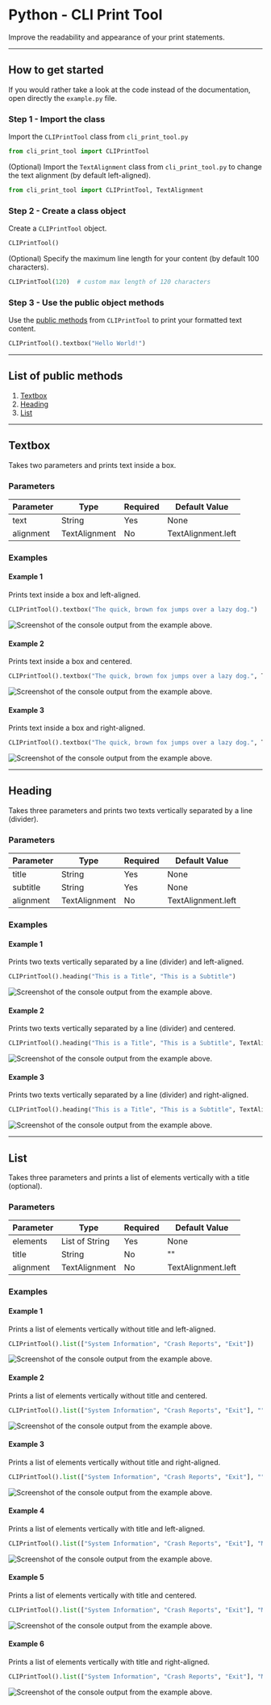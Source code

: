 # Python - CLI Print Tool
Improve the readability and appearance of your print statements.

---

## How to get started
If you would rather take a look at the code instead of the documentation, open directly the `example.py` file.

### Step 1 - Import the class
Import the `CLIPrintTool` class from `cli_print_tool.py`
```python
from cli_print_tool import CLIPrintTool
```
(Optional) Import the `TextAlignment` class from `cli_print_tool.py` to change the text alignment (by default left-aligned).
```python
from cli_print_tool import CLIPrintTool, TextAlignment
```

### Step 2 - Create a class object
Create a `CLIPrintTool` object.
```python
CLIPrintTool()
```
(Optional) Specify the maximum line length for your content (by default 100 characters).
```python
CLIPrintTool(120)  # custom max length of 120 characters
```

### Step 3 - Use the public object methods
Use the [public methods](#list-of-public-methods) from `CLIPrintTool` to print your formatted text content.
```python
CLIPrintTool().textbox("Hello World!")
```

---

## List of public methods
1. [Textbox](#textbox)
2. [Heading](#heading)
3. [List](#list)

---

## Textbox
Takes two parameters and prints text inside a box.

### Parameters
<table>
    <thead>
        <tr>
            <th>Parameter</th>
            <th>Type</th>
            <th>Required</th>
            <th>Default Value</th>
        </tr>
    </thead>
    <tbody>
        <tr>
            <td>text</td>
            <td>String</td>
            <td>Yes</td>
            <td>None</td>
        </tr>
        <tr>
            <td>alignment</td>
            <td>TextAlignment</td>
            <td>No</td>
            <td>TextAlignment.left</td>
        </tr>
    </tbody>
</table>

### Examples
#### Example 1
Prints text inside a box and left-aligned.
```python
CLIPrintTool().textbox("The quick, brown fox jumps over a lazy dog.")
```
![Screenshot of the console output from the example above.](./img/textbox-example-1.png)

#### Example 2
Prints text inside a box and centered.
```python
CLIPrintTool().textbox("The quick, brown fox jumps over a lazy dog.", TextAlignment.center)
```
![Screenshot of the console output from the example above.](./img/textbox-example-2.png)

#### Example 3
Prints text inside a box and right-aligned.
```python
CLIPrintTool().textbox("The quick, brown fox jumps over a lazy dog.", TextAlignment.right)
```
![Screenshot of the console output from the example above.](./img/textbox-example-3.png)

---

## Heading
Takes three parameters and prints two texts vertically separated by a line (divider).

### Parameters
<table>
    <thead>
        <tr>
            <th>Parameter</th>
            <th>Type</th>
            <th>Required</th>
            <th>Default Value</th>
        </tr>
    </thead>
    <tbody>
        <tr>
            <td>title</td>
            <td>String</td>
            <td>Yes</td>
            <td>None</td>
        </tr>
        <tr>
            <td>subtitle</td>
            <td>String</td>
            <td>Yes</td>
            <td>None</td>
        </tr>
        <tr>
            <td>alignment</td>
            <td>TextAlignment</td>
            <td>No</td>
            <td>TextAlignment.left</td>
        </tr>
    </tbody>
</table>

### Examples
#### Example 1
Prints two texts vertically separated by a line (divider) and left-aligned.
```python
CLIPrintTool().heading("This is a Title", "This is a Subtitle")
```
![Screenshot of the console output from the example above.](./img/heading-example-1.png)

#### Example 2
Prints two texts vertically separated by a line (divider) and centered.
```python
CLIPrintTool().heading("This is a Title", "This is a Subtitle", TextAlignment.center)
```
![Screenshot of the console output from the example above.](./img/heading-example-2.png)

#### Example 3
Prints two texts vertically separated by a line (divider) and right-aligned.
```python
CLIPrintTool().heading("This is a Title", "This is a Subtitle", TextAlignment.right)
```
![Screenshot of the console output from the example above.](./img/heading-example-3.png)

---

## List
Takes three parameters and prints a list of elements vertically with a title (optional).

### Parameters
<table>
    <thead>
        <tr>
            <th>Parameter</th>
            <th>Type</th>
            <th>Required</th>
            <th>Default Value</th>
        </tr>
    </thead>
    <tbody>
        <tr>
            <td>elements</td>
            <td>List of String</td>
            <td>Yes</td>
            <td>None</td>
        </tr>
        <tr>
            <td>title</td>
            <td>String</td>
            <td>No</td>
            <td>""</td>
        </tr>
        <tr>
            <td>alignment</td>
            <td>TextAlignment</td>
            <td>No</td>
            <td>TextAlignment.left</td>
        </tr>
    </tbody>
</table>

### Examples
#### Example 1
Prints a list of elements vertically without title and left-aligned.
```python
CLIPrintTool().list(["System Information", "Crash Reports", "Exit"])
```
![Screenshot of the console output from the example above.](./img/list-example-1.png)

#### Example 2
Prints a list of elements vertically without title and centered.
```python
CLIPrintTool().list(["System Information", "Crash Reports", "Exit"], "", TextAlignment.center)
```
![Screenshot of the console output from the example above.](./img/list-example-2.png)

#### Example 3
Prints a list of elements vertically without title and right-aligned.
```python
CLIPrintTool().list(["System Information", "Crash Reports", "Exit"], "", TextAlignment.right)
```
![Screenshot of the console output from the example above.](./img/list-example-3.png)

#### Example 4
Prints a list of elements vertically with title and left-aligned.
```python
CLIPrintTool().list(["System Information", "Crash Reports", "Exit"], "MAIN MENU")
```
![Screenshot of the console output from the example above.](./img/list-example-4.png)

#### Example 5
Prints a list of elements vertically with title and centered.
```python
CLIPrintTool().list(["System Information", "Crash Reports", "Exit"], "MAIN MENU", TextAlignment.center)
```
![Screenshot of the console output from the example above.](./img/list-example-5.png)

#### Example 6
Prints a list of elements vertically with title and right-aligned.
```python
CLIPrintTool().list(["System Information", "Crash Reports", "Exit"], "MAIN MENU", TextAlignment.right)
```
![Screenshot of the console output from the example above.](./img/list-example-6.png)